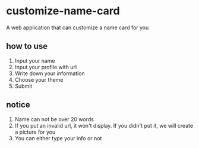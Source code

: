 # customize-name-card
A web application that can customize a name card for you

## how to use
1. Input your name
2. Input your profile with url
3. Write down your information
4. Choose your theme
5. Submit

## notice
1. Name can not be over 20 words
2. If you put an invalid url, it won't display. If you didn't put it, we will create a picture for you
3. You can either type your info or not
